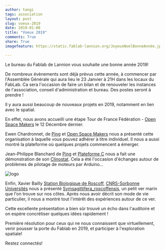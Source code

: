 ```yaml
---
author: tangi
tags: association
layout: post
slug: voeux-2019
date: 2019-01-08
title: "Voeux 2019"
comments: True
share: True
imagefeature: https://static.fablab-lannion.org/JoyeuxNoelBonneAnnée.jpg

---
```


Le bureau du Fablab de Lannion vous souhaite une bonne année 2019!

De nombreux évènements sont déjà prévus cette année, à commencer par l'Assemblée Générale qui aura lieu le 23 Janvier à 21H dans les locaux du FabLab. 
Ca sera l'occasion de faire un bilan et de renouveler les instances de l'association, conseil d'administration et bureau.
Des postes seront à prendre !

Il y aura aussi beaucoup de nouveaux projets en 2019, notamment en lien avec le spatial.

En effet, nous avons accueilli une étape Tour de France Fédération - [Open Space Makers](http://www.federation-openspacemakers.com/) le 12 Décembre dernier.

Ewen Chardronnet, de [Ping](https://info.pingbase.net/) et [Open Space Makers](https://www.federation-openspacemakers.com/fr/) nous a présenté cette organisation 
à laquelle vous pouvez adhérer à titre individuel. 
Il nous a aussi montré la plateforme où quelques projets commencent a émerger.

Jean-Philippe Blanchard de [Ping](https://info.pingbase.net/) et [Plateforme C](http://www.plateforme-c.org/) nous a fait une démonstration de son [Clinostat](https://fr.wikipedia.org/wiki/Clinostat).
Cela a été l'occasion d'échanges autour de problèmes de pilotage de moteurs par Arduino...


![logo](https://wiki.fablab-lannion.org/images/0/02/Clinostat.jpg)


Enfin, Xavier Bailly [Station Biologique de Roscoff](http://www.sb-roscoff.fr/fr), [CNRS-Sorbonne Universités](http://www.sorbonne-universites.fr/) nous a présenté
[Symsagittifera_roscoffensis](https://fr.wikipedia.org/wiki/Symsagittifera_roscoffensis), un petit ver marin que l'on trouve sur nos côtes.
Après nous avoir décrit son mode de vie particulier, il nous a montré tout l'intérêt des expériences autour de ce ver.

Cette excellente présentation a bien sûr trouvé un écho dans l'auditoire et on espère concrétiser quelques idées rapidement ! 


Première résolution pour ceux qui ne nous connaissent que virtuellement, venir pousser la porte du Fablab en 2019, et participer à l'exploration spatiale!

Restez connectés!

